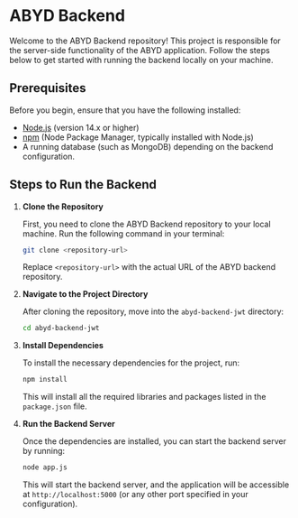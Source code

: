 # ABYD Backend

Welcome to the ABYD Backend repository! This project is responsible for the server-side functionality of the ABYD application. Follow the steps below to get started with running the backend locally on your machine.

## Prerequisites

Before you begin, ensure that you have the following installed:

- [Node.js](https://nodejs.org/) (version 14.x or higher)
- [npm](https://www.npmjs.com/) (Node Package Manager, typically installed with Node.js)
- A running database (such as MongoDB) depending on the backend configuration.

## Steps to Run the Backend

1. **Clone the Repository**

   First, you need to clone the ABYD Backend repository to your local machine. Run the following command in your terminal:

   ```bash
   git clone <repository-url>
   ```

   Replace `<repository-url>` with the actual URL of the ABYD backend repository.

2. **Navigate to the Project Directory**

   After cloning the repository, move into the `abyd-backend-jwt` directory:

   ```bash
   cd abyd-backend-jwt
   ```

3. **Install Dependencies**

   To install the necessary dependencies for the project, run:

   ```bash
   npm install
   ```

   This will install all the required libraries and packages listed in the `package.json` file.

4. **Run the Backend Server**

   Once the dependencies are installed, you can start the backend server by running:

   ```bash
   node app.js
   ```

   This will start the backend server, and the application will be accessible at `http://localhost:5000` (or any other port specified in your configuration).